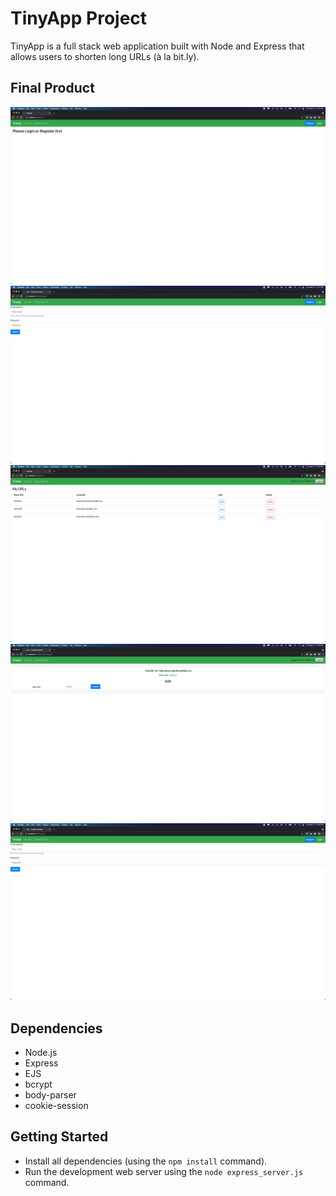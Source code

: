 # TinyApp Project

TinyApp is a full stack web application built with Node and Express that allows users to shorten long URLs (à la bit.ly). 

## Final Product

!["Screenshot of homepage"](https://github.com/surajeon/tinyapp/blob/master/docs/HomePage.png)
!["Screenshot of registeration page"](https://github.com/surajeon/tinyapp/blob/master/docs/RegistrationPage.png)
!["Screenshot of My URLs"](https://github.com/surajeon/tinyapp/blob/master/docs/MyURLsPage.png)
!["Screenshot of edit URL page"](https://github.com/surajeon/tinyapp/blob/master/docs/EditTinyURLPage.png)
!["Screenshot of login page"](https://github.com/surajeon/tinyapp/blob/master/docs/LoginPage.png)


## Dependencies

- Node.js
- Express
- EJS
- bcrypt
- body-parser
- cookie-session

## Getting Started

- Install all dependencies (using the `npm install` command).
- Run the development web server using the `node express_server.js` command.